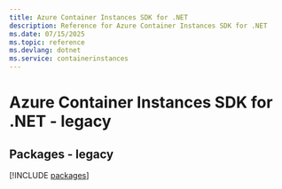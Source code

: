 ```yaml
---
title: Azure Container Instances SDK for .NET
description: Reference for Azure Container Instances SDK for .NET
ms.date: 07/15/2025
ms.topic: reference
ms.devlang: dotnet
ms.service: containerinstances
---
```

# Azure Container Instances SDK for .NET - legacy
## Packages - legacy
[!INCLUDE [packages](container-instances-index.md)]